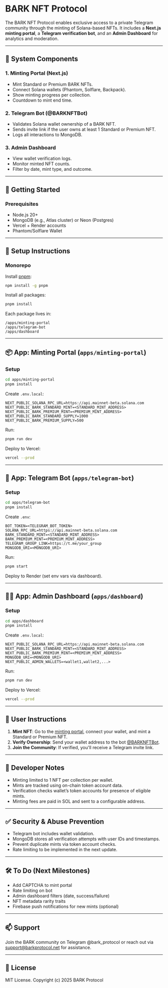 # BARK NFT Protocol

The BARK NFT Protocol enables exclusive access to a private Telegram community through the minting of Solana-based NFTs. It includes a **Next.js minting portal**, a **Telegram verification bot**, and an **Admin Dashboard** for analytics and moderation.

---

## 🧩 System Components

### 1. **Minting Portal (Next.js)**

* Mint Standard or Premium BARK NFTs.
* Connect Solana wallets (Phantom, Solflare, Backpack).
* Show minting progress per collection.
* Countdown to mint end time.

### 2. **Telegram Bot (@BARKNFTBot)**

* Validates Solana wallet ownership of a BARK NFT.
* Sends invite link if the user owns at least 1 Standard or Premium NFT.
* Logs all interactions to MongoDB.

### 3. **Admin Dashboard**

* View wallet verification logs.
* Monitor minted NFT counts.
* Filter by date, mint type, and outcome.

---

## 🚀 Getting Started

### Prerequisites

* Node.js 20+
* MongoDB (e.g., Atlas cluster) or Neon (Postgres)
* Vercel + Render accounts
* Phantom/Solflare Wallet

---

## 🔧 Setup Instructions

### Monorepo

Install [pnpm](https://pnpm.io):

```bash
npm install -g pnpm
```

Install all packages:

```bash
pnpm install
```

Each package lives in:

```
/apps/minting-portal
/apps/telegram-bot
/apps/dashboard
```

---

## 📦 App: Minting Portal (`apps/minting-portal`)

### Setup

```bash
cd apps/minting-portal
pnpm install
```

Create `.env.local`:

```env
NEXT_PUBLIC_SOLANA_RPC_URL=https://api.mainnet-beta.solana.com
NEXT_PUBLIC_BARK_STANDARD_MINT=<STANDARD_MINT_ADDRESS>
NEXT_PUBLIC_BARK_PREMIUM_MINT=<PREMIUM_MINT_ADDRESS>
NEXT_PUBLIC_BARK_STANDARD_SUPPLY=1000
NEXT_PUBLIC_BARK_PREMIUM_SUPPLY=500
```

Run:

```bash
pnpm run dev
```

Deploy to Vercel:

```bash
vercel --prod
```

---

## 🤖 App: Telegram Bot (`apps/telegram-bot`)

### Setup

```bash
cd apps/telegram-bot
pnpm install
```

Create `.env`:

```env
BOT_TOKEN=<TELEGRAM_BOT_TOKEN>
SOLANA_RPC_URL=https://api.mainnet-beta.solana.com
BARK_STANDARD_MINT=<STANDARD_MINT_ADDRESS>
BARK_PREMIUM_MINT=<PREMIUM_MINT_ADDRESS>
TELEGRAM_GROUP_LINK=https://t.me/your_group
MONGODB_URI=<MONGODB_URI>
```

Run:

```bash
pnpm start
```

Deploy to Render (set env vars via dashboard).

---

## 🧑‍💼 App: Admin Dashboard (`apps/dashboard`)

### Setup

```bash
cd apps/dashboard
pnpm install
```

Create `.env.local`:

```env
NEXT_PUBLIC_SOLANA_RPC_URL=https://api.mainnet-beta.solana.com
NEXT_PUBLIC_BARK_STANDARD_MINT=<STANDARD_MINT_ADDRESS>
NEXT_PUBLIC_BARK_PREMIUM_MINT=<PREMIUM_MINT_ADDRESS>
MONGODB_URI=<MONGODB_URI>
NEXT_PUBLIC_ADMIN_WALLETS=<wallet1,wallet2,...>
```

Run:

```bash
pnpm run dev
```

Deploy to Vercel:

```bash
vercel --prod
```

---

## 👥 User Instructions

1. **Mint NFT**: Go to the [minting portal](https://bark-minting-portal.vercel.app), connect your wallet, and mint a Standard or Premium NFT.
2. **Verify Ownership**: Send your wallet address to the bot [@BARKNFTBot](https://t.me/BARKNFTBot).
3. **Join the Community**: If verified, you'll receive a Telegram invite link.

---

## 🧠 Developer Notes

* Minting limited to 1 NFT per collection per wallet.
* Mints are tracked using on-chain token account data.
* Verification checks wallet’s token accounts for presence of eligible mints.
* Minting fees are paid in SOL and sent to a configurable address.

---

## ✅ Security & Abuse Prevention

* Telegram bot includes wallet validation.
* MongoDB stores all verification attempts with user IDs and timestamps.
* Prevent duplicate mints via token account checks.
* Rate limiting to be implemented in the next update.

---

## 🛠 To Do (Next Milestones)

* Add CAPTCHA to mint portal
* Rate limiting on bot
* Admin dashboard filters (date, success/failure)
* NFT metadata rarity traits
* Firebase push notifications for new mints (optional)

---

## 📫 Support

Join the BARK community on Telegram @bark\_protocol or reach out via [support@barkprotocol.net](mailto:support@barkprotocol.net) for assistance.

---

## 📄 License

MIT License. Copyright (c) 2025 BARK Protocol
